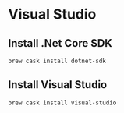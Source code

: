 # Visual Studio

## Install .Net Core SDK

```
brew cask install dotnet-sdk
```

## Install Visual Studio

```
brew cask install visual-studio
```

